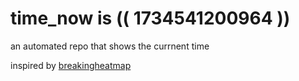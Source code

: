 # time_now is (( 1734541200964 ))

an automated repo that shows the currnent time

inspired by [breakingheatmap](https://github.com/breakingheatmap/breakingheatmap)